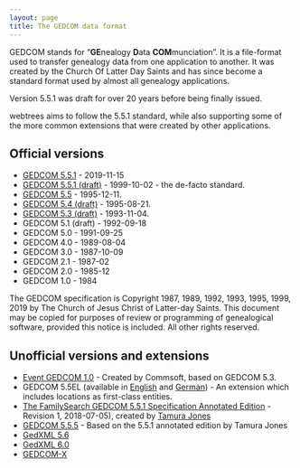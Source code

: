 ```yaml
---
layout: page
title: The GEDCOM data format
---
```


GEDCOM stands for “**GE**nealogy **D**ata **COM**munciation”. It is a file-format used to transfer genealogy data from one application to another.  It was created by the Church Of Latter Day Saints and has since become a standard format used by almost all genealogy applications.

Version 5.5.1 was draft for over 20 years before being finally issued.

webtrees aims to follow the 5.5.1 standard, while also supporting some
of the more common extensions that were created by other applications.

## Official versions

* [GEDCOM 5.5.1](downloads/gedcom551.pdf) - 2019-11-15
* [GEDCOM 5.5.1 (draft)](downloads/gedcom551-draft.pdf) - 1999-10-02 - the de-facto standard.
* [GEDCOM 5.5](downloads/gedcom-55.pdf) - 1995-12-11.
* [GEDCOM 5.4 (draft)](downloads/gedcom-54.pdf) - 1995-08-21.
* [GEDCOM 5.3 (draft)](downloads/gedcom-53.pdf) - 1993-11-04.
* GEDCOM 5.1 (draft) - 1992-09-18
* GEDCOM 5.0 - 1991-09-25
* GEDCOM 4.0 - 1989-08-04	 
* GEDCOM 3.0 - 1987-10-09
* GEDCOM 2.1 - 1987-02
* GEDCOM 2.0 - 1985-12
* GEDCOM 1.0 - 1984

The GEDCOM specification is Copyright 1987, 1989, 1992, 1993, 1995, 1999, 2019 by The Church of Jesus Christ of Latter-day Saints. This document may be copied for purposes of review or programming of genealogical software, provided this notice is included. All other rights reserved.

## Unofficial versions and extensions

* [Event GEDCOM 1.0](downloads/eged10ww.pdf) - Created by Commsoft, based on GEDCOM 5.3.
* GEDCOM 5.5EL (available in [English](http://wiki-en.genealogy.net/Gedcom_5.5EL) and [German](http://wiki.genealogy.net/Gedcom_5.5EL)) - An extension which includes locations as first-class entities.
* [The FamilySearch GEDCOM 5.5.1 Specification Annotated Edition](downloads/TFG551SAE_Rev1_2018-07-05.pdf) - Revision 1, 2018-07-05), created by [Tamura Jones](https://www.tamurajones.net/GEDCOM551AnnotatedEdition.xhtml)
* [GEDCOM 5.5.5](downloads/gedcom-555.pdf) - Based on the 5.5.1 annotated edition by Tamura Jones
* [GedXML 5.6](downloads/gedxml-56.pdf)
* [GedXML 6.0](downloads/gedxml-60.pdf)
* [GEDCOM-X](http://www.gedcomx.org)
